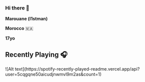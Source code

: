 ### Hi there 👋


**Marouane (l1stman)** 

**Morocco** 🇲🇦

**17yo**

<h2> Recently Playing 🎧</h2>
![Alt text](https://spotify-recently-played-readme.vercel.app/api?user=5cqgqne50aicudjnwmvl9m2as&count=1)
